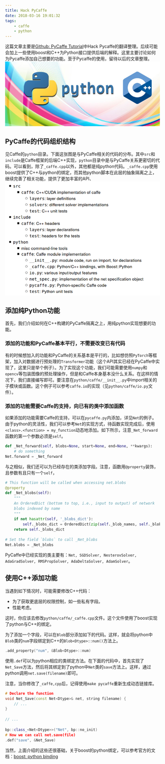```yaml
---
title: Hack PyCaffe
date: 2018-03-16 19:01:32
tags:
    - caffe
    - python
---
```

这篇文章主要是[Github: PyCaffe Tutorial](https://github.com/nitnelave/pycaffe_tutorial/blob/master/04%20Hacking%20the%20Python%20API.ipynb)中Hack Pycaffe的翻译整理。后续可能会加上一些使用boost和C++为Python接口提供后端的解释。这里主要讨论如何为Pycaffe添加自己想要的功能。至于Pycaffe的使用，留待以后的文章整理。
![Python&&CPP binding](/img/caffe-hack-pycaffe-python-cpp-binding.jpg)
<!-- more -->

## PyCaffe的代码组织结构
见Caffe的`python`目录。下面这张图是与PyCaffe相关的代码的分布。其中`src`和`include`是Caffe框架的后端C++实现，`python`目录中是与PyCaffe关系更密切的代码。可以看到，除了`_caffe.cpp`以外，其他都是纯python代码。`_caffe.cpp`使用boost提供了C++与python的绑定，而其他python脚本在此层的抽象隔离之上，继续完善了相关功能，提供了更加丰富的API、
![代码组织结构](/img/hack-pycaffe-code-organization.png)

## 添加纯Python功能
首先，我们介绍如何在C++构建的PyCaffe隔离之上，用纯python实现想要的功能。

### 添加的功能和PyCaffe基本平行，不需要改变已有代码
有的时候想加入的功能和PyCaffe的关系基本是平行的，比如想仿照`PyTorch`等框架，加入对数据进行预处理的`Transformer`功能（这个API其实已经在PyCaffe中实现了，这里只是举个例子）。为了实现这个功能，我们可能需要使用`numpy`和`opencv`等包装图像的预处理操作，但是和Caffe本身基本没什么关系。在这样的情况下，我们直接编写即可。要注意在`python/caffe/__init__.py`中import相关的子模块或函数。这个例子可以参考`caffe.io`的实现（见`python/caffe/io.py`文件）。

### 添加的功能需要Caffe的支持，向已有的类中添加函数
如果添加的功能需要Caffe的支持，可以在`pycaffe.py`内添加，详见`Net`的例子。由于python的灵活性，我们可以参考`Net`的实现方式，待函数实现完成后，使用`<class>.<function> = my_function`动态地添加。如下所示，注意`_Net_forward`函数的第一个参数必须是`self`。

``` py
def _Net_forward(self, blobs=None, start=None, end=None, **kwargs):
    # do something
Net.forward = _Net_forward
```

与之相似，我们还可以为已经存在的类添加字段。注意，函数用`@property`装饰，且参数有且只有一个`self`，

``` py
# This function will be called when accessing net.blobs
@property
def _Net_blobs(self):
    """
    An OrderedDict (bottom to top, i.e., input to output) of network
    blobs indexed by name
    """
    if not hasattr(self, '_blobs_dict'):
        self._blobs_dict = OrderedDict(zip(self._blob_names, self._blobs))
    return self._blobs_dict 

# Set the field `blobs` to call _Net_blobs
Net.blobs = _Net_blobs
```

PyCaffe中已经实现的类主要有：`Net, SGDSolver, NesterovSolver, AdaGradSolver, RMSPropSolver, AdaDeltaSolver, AdamSolver`。

## 使用C++添加功能
当遇到如下情况时，可能需要修改C++代码：
- 为了获取更底层的权限控制，如一些私有字段。
- 性能考虑。

这时，你应该去修改`python/caffe/_caffe.cpp`文件。这个文件使用了boost实现了python与C++的绑定。

为了添加一个字段，可以在`Blob`部分添加如下的代码。这样，就会将python中`Blob`类的`num`字段绑定到C++的`Blob<Dtype>::num()`方法上。
``` cpp
.add_property("num", &Blob<Dtype>::num)
```

使用`.def`可以为python相应的类绑定方法。在下面的代码中，首先实现了`Net_Save`方法，然后将其绑定到了python中`Net`类的`save`方法上。这样，通过python调用`net.save(filename)`即可。

注意，当你修改了`_caffe,cpp`后，记得使用`make pycaffe`重新生成动态链接库。

``` cpp
# Declare the function
void Net_Save(const Net<Dtype>& net, string filename) {
    // ...
}

// ...

bp::class_<Net<Dtype>>("Net", bp::no_init)
# Now we can call net.save(file)
.def("save", &Net_Save)
```

当然，上面介绍的这些还很基础，关于boost的python绑定，可以参考官方的文档：[boost: python binding](http://www.boost.org/doc/libs/1_58_0/libs/python/doc/tutorial/doc/html/index.html)